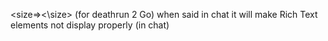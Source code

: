 <size=><\size> (for deathrun 2 Go) when said in chat it will make Rich Text elements not display properly (in chat)
